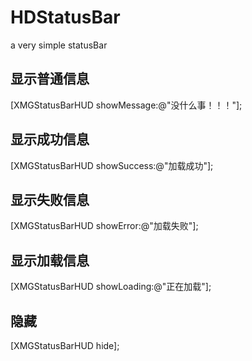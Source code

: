 # HDStatusBar
a very simple statusBar 

## 显示普通信息
[XMGStatusBarHUD showMessage:@"没什么事！！！"];

## 显示成功信息
[XMGStatusBarHUD showSuccess:@"加载成功"];

## 显示失败信息
[XMGStatusBarHUD showError:@"加载失败"];

## 显示加载信息
[XMGStatusBarHUD showLoading:@"正在加载"];

## 隐藏
[XMGStatusBarHUD hide];
